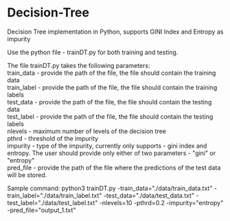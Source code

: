 # Decision-Tree
Decision Tree implementation in Python, supports GINI Index and Entropy as impurity

Use the python file - trainDT.py for both training and testing.

The file trainDT.py takes the following parameters: <br>
      train_data - provide the path of the file, the file should contain the training data   <br>
      train_label - provide the path of the file, the file should contain the training labels  <br>
      test_data - provide the path of the file, the file should contain the testing data <br>
      test_label - provide the path of the file, the file should contain the testing labels  <br>
      nlevels  - maximum number of levels of the decision tree <br>
      pthrd - threshold of the impurity  <br>
      impurity - type of the impurity, currently only supports - gini index and entropy. The user should provide only either of two parameters - "gini" or "entropy" <br>
      pred_file - provide the path of the file where the predictions of the test data will be stored.  <br>

Sample command: python3 trainDT.py -train_data="./data/train_data.txt" -train_label="./data/train_label.txt" -test_data="./data/test_data.txt" -test_label="./data/test_label.txt" -nlevels=10 -pthrd=0.2 -impurity="entropy" -pred_file="output_1.txt"
